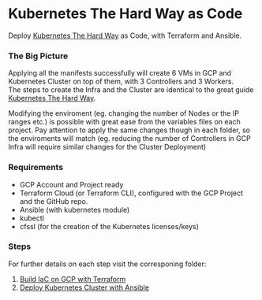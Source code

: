 # Kubernetes The Hard Way as Code

Deploy [Kubernetes The Hard Way](https://github.com/kelseyhightower/kubernetes-the-hard-way) as Code, with Terraform and Ansible.

### The Big Picture

Applying all the manifests successfully will create 6 VMs in GCP and Kubernetes Cluster on top of them, with 3 Controllers and 3 Workers.  
The steps to create the Infra and the Cluster are identical to the great guide [Kubernetes The Hard Way](https://github.com/kelseyhightower/kubernetes-the-hard-way).  

Modifying the enviroment (eg. changing the number of Nodes or the IP ranges etc.) is possible with great ease from the variables files on each project. Pay attention to apply the same changes though in each folder, so the enviroments will match (eg. reducing the number of Controllers in GCP Infra will require similar changes for the Cluster Deployment)

### Requirements

- GCP Account and Project ready
- Terraform Cloud (or Terraform CLI), configured with the GCP Project and the GitHub repo.
- Ansible (with kubernetes module)
- kubectl
- cfssl (for the creation of the Kubernetes licenses/keys)

### Steps

For further details on each step visit the corresponing folder:
01. [Build IaC on GCP with Terraform](https://github.com/xvag/k8s-iac-thw/tree/main/gcp)
02. [Deploy Kubernetes Cluster with Ansible](https://github.com/xvag/k8s-iac-thw/tree/main/cluster)
